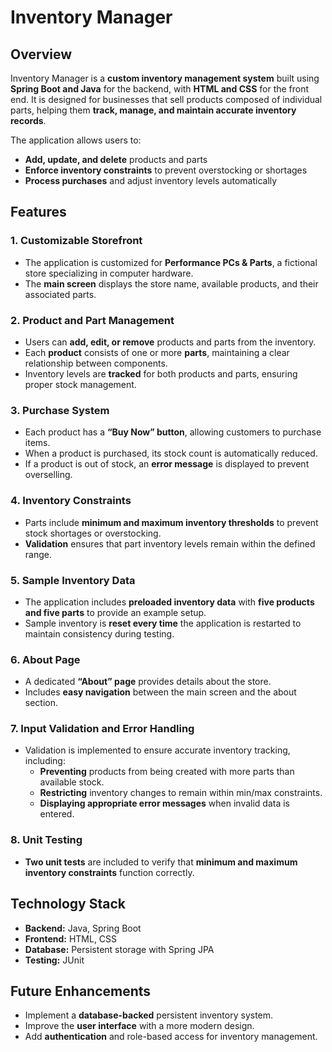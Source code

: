 
# Inventory Manager

## Overview
Inventory Manager is a **custom inventory management system** built using **Spring Boot and Java** for the backend, with **HTML and CSS** for the front end. It is designed for businesses that sell products composed of individual parts, helping them **track, manage, and maintain accurate inventory records**.  

The application allows users to:  
- **Add, update, and delete** products and parts  
- **Enforce inventory constraints** to prevent overstocking or shortages  
- **Process purchases** and adjust inventory levels automatically  

## Features

### 1. Customizable Storefront
- The application is customized for **Performance PCs & Parts**, a fictional store specializing in computer hardware.  
- The **main screen** displays the store name, available products, and their associated parts.  

### 2. Product and Part Management  
- Users can **add, edit, or remove** products and parts from the inventory.  
- Each **product** consists of one or more **parts**, maintaining a clear relationship between components.  
- Inventory levels are **tracked** for both products and parts, ensuring proper stock management.  

### 3. Purchase System  
- Each product has a **“Buy Now” button**, allowing customers to purchase items.  
- When a product is purchased, its stock count is automatically reduced.  
- If a product is out of stock, an **error message** is displayed to prevent overselling.  

### 4. Inventory Constraints  
- Parts include **minimum and maximum inventory thresholds** to prevent stock shortages or overstocking.  
- **Validation** ensures that part inventory levels remain within the defined range.  

### 5. Sample Inventory Data  
- The application includes **preloaded inventory data** with **five products and five parts** to provide an example setup.  
- Sample inventory is **reset every time** the application is restarted to maintain consistency during testing.  

### 6. About Page  
- A dedicated **“About” page** provides details about the store.  
- Includes **easy navigation** between the main screen and the about section.  

### 7. Input Validation and Error Handling  
- Validation is implemented to ensure accurate inventory tracking, including:  
  - **Preventing** products from being created with more parts than available stock.  
  - **Restricting** inventory changes to remain within min/max constraints.  
  - **Displaying appropriate error messages** when invalid data is entered.  

### 8. Unit Testing  
- **Two unit tests** are included to verify that **minimum and maximum inventory constraints** function correctly.  

## Technology Stack  
- **Backend:** Java, Spring Boot  
- **Frontend:** HTML, CSS  
- **Database:** Persistent storage with Spring JPA  
- **Testing:** JUnit  

## Future Enhancements  
- Implement a **database-backed** persistent inventory system.  
- Improve the **user interface** with a more modern design.  
- Add **authentication** and role-based access for inventory management.  
